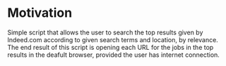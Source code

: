 # Motivation

Simple script that allows the user to search the top results given by Indeed.com
according to given search terms and location, by relevance. The end result of this
script is opening each URL for the jobs in the top results in the deafult browser,
provided the user has internet connection.
 
